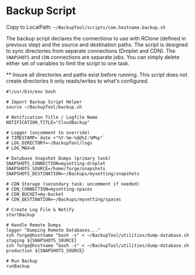 # Backup Script
Copy to LocalPath: `~/BackupTool/scripts/com.hostname.backup.sh`

The backup script declares the connections to use with RClone (defined in previous step) and the source and 
destination paths. The script is designed to sync directories from separate connections (Droplet and CDN). 
The `SNAPSHOTS` and `CDN` connections are separate jobs. You can simply delete either set of variables to limit 
the script to one task.

** Insure all directories and paths exist before running.  This script does not create directories it only reads/writes 
to what's configured.

```
#!/usr/bin/env bash

# Import Backup Script Helper
source ~/BackupTool/backup.sh

# Notification Title / Logfile Name
NOTIFICATION_TITLE="CloudBackup"

# Logger (uncomment to override)
# TIMESTAMP=`date +"%Y-%m-%d@%I:%M%p"`
# LOG_DIRECTORY=~/BackupTool/logs
# LOG_MAX=8

# Database Snapshot Dumps (primary task)
SNAPSHOTS_CONNECTION=mysetting-droplet
SNAPSHOTS_SOURCE=/home/forge/snapshots
SNAPSHOTS_DESTINATION=~/Backups/mysetting/snapshots

# CDN Storage (secondary task: uncomment if needed)
# CDN_CONNECTION=mysetting-spaces
# CDN_BUCKET=my-bucket
# CDN_DESTINATION=~/Backups/mysetting/spaces

# Create Log File & Notify
startBackup

# Handle Remote Dumps
logger "Dumping Remote Databases..."
ssh forge@hostname "bash -s" < ~/BackupTool/utilities/dump-database.sh staging ${SNAPSHOTS_SOURCE}
ssh forge@hostname "bash -s" < ~/BackupTool/utilities/dump-database.sh production ${SNAPSHOTS_SOURCE}

# Run Backup
runBackup
```

